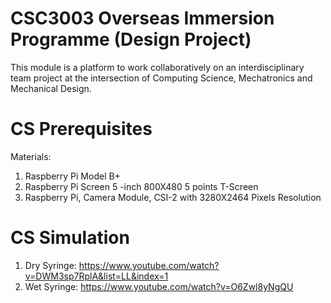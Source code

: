 # CSC3003 Overseas Immersion Programme (Design Project)

This module is a platform to work collaboratively on an interdisciplinary team project at the intersection of Computing Science, Mechatronics and Mechanical Design.

# CS Prerequisites
Materials: 
1. Raspberry Pi Model B+
2. Raspberry Pi Screen 5 -inch 800X480 5 points T-Screen
3. Raspberry Pi, Camera Module, CSI-2 with 3280X2464 Pixels Resolution 

# CS Simulation 
1. Dry Syringe: https://www.youtube.com/watch?v=DWM3sp7RplA&list=LL&index=1 
2. Wet Syringe: https://www.youtube.com/watch?v=O6Zwl8yNgQU 



